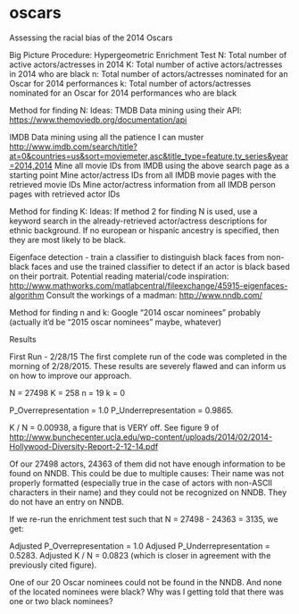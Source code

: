 # oscars
Assessing the racial bias of the 2014 Oscars

Big Picture Procedure: Hypergeometric Enrichment Test
N: Total number of active actors/actresses in 2014
K: Total number of active actors/actresses in 2014 who are black
n: Total number of actors/actresses nominated for an Oscar for 2014 performances
k: Total number of actors/actresses nominated for an Oscar for 2014 performances who are black

Method for finding N:
Ideas: 
TMDB Data mining using their API: https://www.themoviedb.org/documentation/api


IMDB Data mining using all the patience I can muster http://www.imdb.com/search/title?at=0&countries=us&sort=moviemeter,asc&title_type=feature,tv_series&year=2014,2014
Mine all movie IDs from IMDB using the above search page as a starting point
Mine actor/actress IDs from all IMDB movie pages with the retrieved movie IDs
Mine actor/actress information from all IMDB person pages with retrieved actor IDs


Method for finding K:
Ideas:
If method 2 for finding N is used, use a keyword search in the already-retrieved actor/actress descriptions for ethnic background. If no european or hispanic ancestry is specified, then they are most likely to be black.


Eigenface detection - train a classifier to distinguish black faces from non-black faces and use the trained classifier to detect if an actor is black based on their portrait.
Potential reading material/code inspiration: http://www.mathworks.com/matlabcentral/fileexchange/45915-eigenfaces-algorithm
Consult the workings of a madman: http://www.nndb.com/


Method for finding n and k:
Google “2014 oscar nominees” probably (actually it’d be “2015 oscar nominees” maybe, whatever)






Results

First Run - 2/28/15
The first complete run of the code was completed in the morning of 2/28/2015. These results are severely flawed and can inform us on how to improve our approach.

N = 27498
K = 258
n = 19
k = 0

P_Overrepresentation = 1.0
P_Underrepresentation = 0.9865.

K /  N = 0.00938, a figure that is VERY off. See figure 9 of http://www.bunchecenter.ucla.edu/wp-content/uploads/2014/02/2014-Hollywood-Diversity-Report-2-12-14.pdf

Of our 27498 actors, 24363 of them did not have enough information to be found on NNDB. This could be due to multiple causes:
Their name was not properly formatted (especially true in the case of actors with non-ASCII characters in their name) and they could not be recognized on NNDB.
They do not have an entry on NNDB.

If we re-run the enrichment test such that N = 27498 - 24363 = 3135, we get:

Adjusted P_Overrepresentation = 1.0
Adjused P_Underrepresentation = 0.5283.
Adjusted K / N = 0.0823 (which is closer in agreement with the previously cited figure).

One of our 20 Oscar nominees could not be found in the NNDB. And none of the located nominees were black? Why was I getting told that there was one or two black nominees?
